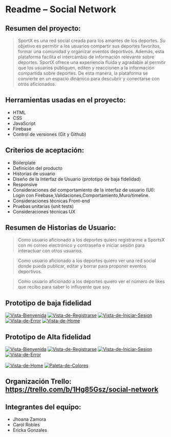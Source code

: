 # Readme – Social Network

## Resumen del proyecto: 
> SportX es una red social creada para los amantes de los deportes. Su objetivo es permitir a los usuarios compartir sus deportes favoritos, formar una comunidad y organizar eventos deportivos. Además, esta plataforma facilita el intercambio de información relevante sobre deportes. SportX ofrece una experiencia fluida y agradable al permitir que los usuarios publiquen, editen y reaccionen a la información compartida sobre deportes. De esta manera, la plataforma se convierte en un espacio dinámico para descubrir y conectarse con otros aficionados.

## Herramientas usadas en el proyecto:
* HTML
* CSS
* JavaScript
* Firebase
* Control de versiones (Git y Github)


## Criterios de aceptación: 
* Boilerplate
* Definición del producto
* Historias de usuario
* Diseño de la Interfaz de Usuario (prototipo de baja fidelidad)
* Responsive
* Consideraciones del comportamiento de la interfaz de usuario (UI): Login con Firebase,Validaciones,Comportamiento,Muro/timeline.
* Consideraciones técnicas Front-end
* Pruebas unitarias (unit tests)
* Consideraciones técnicas UX

## Resumen de Historias de Usuario:
>Como usuario aficionado a los deportes quiero registrarme a SportsX con mi correo electrónico y contraseña e iniciar sesión para interactuar con otros usuarios. 

>Como usuario aficionado a los deportes  quiero ver una red social donde pueda publicar, editar y borrar para proponer eventos deportivos.

>Como usuario aficionado a los deportes  quiero ver el número de likes que recibo para saber lo influyente que soy. 

## Prototipo de baja fidelidad
<a href="https://ibb.co/VgZWz8P"><img src="https://i.ibb.co/sKGvNrM/Vista-Bienvenida.png" alt="Vista-Bienvenida"></a>
<a href="https://ibb.co/VW78VdW"><img src="https://i.ibb.co/vx781bx/Vista-de-Registrarse.png" alt="Vista-de-Registrarse"></a>
<a href="https://ibb.co/sWRsJ8P"><img src="https://i.ibb.co/GHpC3zJ/Vista-de-Iniciar-Sesion.png" alt="Vista-de-Iniciar-Sesion"></a>
<a href="https://ibb.co/kHC2WSy"><img src="https://i.ibb.co/tmrpWJh/Vista-de-Error.png" alt="Vista-de-Error"></a>
<a href="https://ibb.co/pKZHprg"><img src="https://i.ibb.co/jwGCFZd/Vista-de-Home.png" alt="Vista-de-Home" ></a>

## Prototipo de Alta fidelidad
<a href="https://ibb.co/cJ6G3mX"><img src="https://i.ibb.co/tBq7KdP/Vista-Bienvenida.png" alt="Vista-Bienvenida" whith=50%></a>
<a href="https://ibb.co/ZmsKPPC"><img src="https://i.ibb.co/PQp4nn8/Vista-de-Registrarse.png" alt="Vista-de-Registrarse"></a>
<a href="https://ibb.co/9r1ytdd"><img src="https://i.ibb.co/5RSsFJJ/Vista-de-Iniciar-Sesion.png" alt="Vista-de-Iniciar-Sesion"></a>
<a href="https://ibb.co/cb4BQPL"><img src="https://i.ibb.co/JxD1HNQ/Vista-de-Error.png" alt="Vista-de-Error"></a><br /><a target='_blank' href='https://es.imgbb.com/'></a><br />
<a href="https://ibb.co/qpjdLJ8"><img src="https://i.ibb.co/njmbqPy/Vista-de-Home.png" alt="Vista-de-Home"></a>
<a href="https://imgbb.com/"><img src="https://i.ibb.co/PzqJC4d/Paleta-de-Colores.png" alt="Paleta-de-Colores"></a>

## Organización Trello: https://trello.com/b/1Hg85Gsz/social-network


## Integrantes del equipo: 
* Jhoana Zamora 
* Carol Robles 
* Ericka Gonzales 
